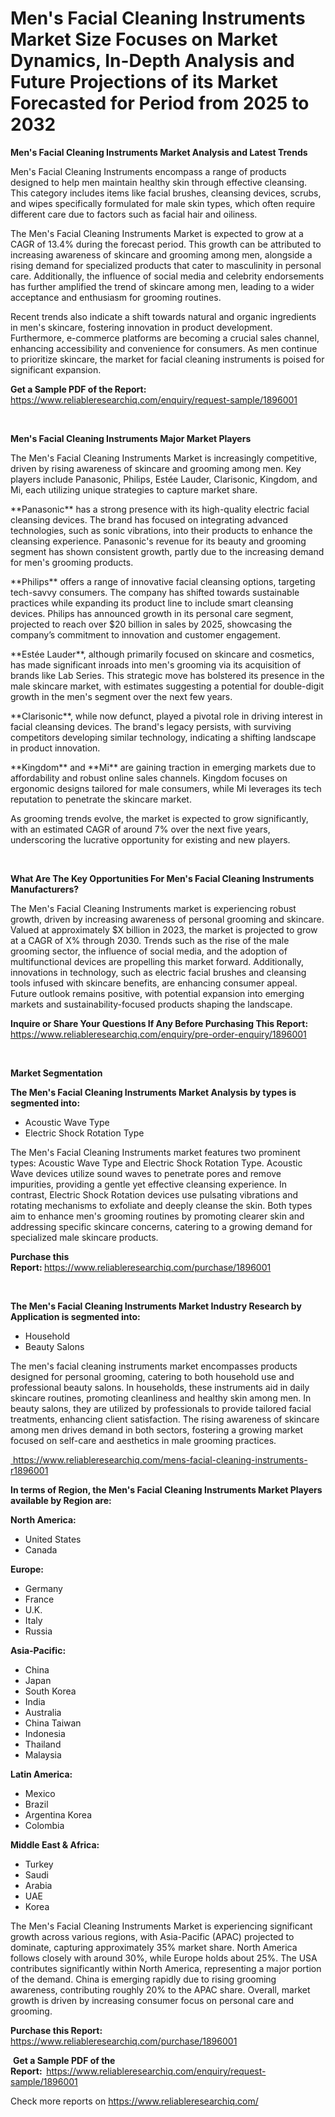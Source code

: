 <p><h1>Men's Facial Cleaning Instruments Market Size Focuses on Market Dynamics, In-Depth Analysis and Future Projections of its Market Forecasted for Period from 2025 to 2032</h1></p><p><strong>Men's Facial Cleaning Instruments Market Analysis and Latest Trends</strong></p>
<p><p>Men's Facial Cleaning Instruments encompass a range of products designed to help men maintain healthy skin through effective cleansing. This category includes items like facial brushes, cleansing devices, scrubs, and wipes specifically formulated for male skin types, which often require different care due to factors such as facial hair and oiliness.</p><p>The Men's Facial Cleaning Instruments Market is expected to grow at a CAGR of 13.4% during the forecast period. This growth can be attributed to increasing awareness of skincare and grooming among men, alongside a rising demand for specialized products that cater to masculinity in personal care. Additionally, the influence of social media and celebrity endorsements has further amplified the trend of skincare among men, leading to a wider acceptance and enthusiasm for grooming routines.</p><p>Recent trends also indicate a shift towards natural and organic ingredients in men's skincare, fostering innovation in product development. Furthermore, e-commerce platforms are becoming a crucial sales channel, enhancing accessibility and convenience for consumers. As men continue to prioritize skincare, the market for facial cleaning instruments is poised for significant expansion.</p></p>
<p><strong>Get a Sample PDF of the Report:&nbsp;</strong> <a href="https://www.reliableresearchiq.com/enquiry/request-sample/1896001?utm_campaign=1996&utm_medium=2&utm_source=Github&utm_content=ia&utm_term=13012025&utm_id=mens-facial-cleaning-instruments">https://www.reliableresearchiq.com/enquiry/request-sample/1896001</a></p>
<p>&nbsp;</p>
<p><strong>Men's Facial Cleaning Instruments Major Market Players</strong></p>
<p><p>The Men's Facial Cleaning Instruments Market is increasingly competitive, driven by rising awareness of skincare and grooming among men. Key players include Panasonic, Philips, Estée Lauder, Clarisonic, Kingdom, and Mi, each utilizing unique strategies to capture market share.</p><p>**Panasonic** has a strong presence with its high-quality electric facial cleansing devices. The brand has focused on integrating advanced technologies, such as sonic vibrations, into their products to enhance the cleansing experience. Panasonic's revenue for its beauty and grooming segment has shown consistent growth, partly due to the increasing demand for men's grooming products.</p><p>**Philips** offers a range of innovative facial cleansing options, targeting tech-savvy consumers. The company has shifted towards sustainable practices while expanding its product line to include smart cleansing devices. Philips has announced growth in its personal care segment, projected to reach over $20 billion in sales by 2025, showcasing the company’s commitment to innovation and customer engagement.</p><p>**Estée Lauder**, although primarily focused on skincare and cosmetics, has made significant inroads into men's grooming via its acquisition of brands like Lab Series. This strategic move has bolstered its presence in the male skincare market, with estimates suggesting a potential for double-digit growth in the men's segment over the next few years. </p><p>**Clarisonic**, while now defunct, played a pivotal role in driving interest in facial cleansing devices. The brand's legacy persists, with surviving competitors developing similar technology, indicating a shifting landscape in product innovation.</p><p>**Kingdom** and **Mi** are gaining traction in emerging markets due to affordability and robust online sales channels. Kingdom focuses on ergonomic designs tailored for male consumers, while Mi leverages its tech reputation to penetrate the skincare market.</p><p>As grooming trends evolve, the market is expected to grow significantly, with an estimated CAGR of around 7% over the next five years, underscoring the lucrative opportunity for existing and new players.</p></p>
<p>&nbsp;</p>
<p><strong>What Are The Key Opportunities For Men's Facial Cleaning Instruments Manufacturers?</strong></p>
<p><p>The Men's Facial Cleaning Instruments market is experiencing robust growth, driven by increasing awareness of personal grooming and skincare. Valued at approximately $X billion in 2023, the market is projected to grow at a CAGR of X% through 2030. Trends such as the rise of the male grooming sector, the influence of social media, and the adoption of multifunctional devices are propelling this market forward. Additionally, innovations in technology, such as electric facial brushes and cleansing tools infused with skincare benefits, are enhancing consumer appeal. Future outlook remains positive, with potential expansion into emerging markets and sustainability-focused products shaping the landscape.</p></p>
<p><strong>Inquire or Share Your Questions If Any Before Purchasing This Report:</strong> <a href="https://www.reliableresearchiq.com/enquiry/pre-order-enquiry/1896001?utm_campaign=1996&utm_medium=2&utm_source=Github&utm_content=ia&utm_term=13012025&utm_id=mens-facial-cleaning-instruments">https://www.reliableresearchiq.com/enquiry/pre-order-enquiry/1896001</a></p>
<p>&nbsp;</p>
<p><strong>Market Segmentation</strong></p>
<p><strong>The Men's Facial Cleaning Instruments Market Analysis by types is segmented into:</strong></p>
<p><ul><li>Acoustic Wave Type</li><li>Electric Shock Rotation Type</li></ul></p>
<p><p>The Men's Facial Cleaning Instruments market features two prominent types: Acoustic Wave Type and Electric Shock Rotation Type. Acoustic Wave devices utilize sound waves to penetrate pores and remove impurities, providing a gentle yet effective cleansing experience. In contrast, Electric Shock Rotation devices use pulsating vibrations and rotating mechanisms to exfoliate and deeply cleanse the skin. Both types aim to enhance men's grooming routines by promoting clearer skin and addressing specific skincare concerns, catering to a growing demand for specialized male skincare products.</p></p>
<p><strong>Purchase this Report:&nbsp;</strong><a href="https://www.reliableresearchiq.com/purchase/1896001?utm_campaign=1996&utm_medium=2&utm_source=Github&utm_content=ia&utm_term=13012025&utm_id=mens-facial-cleaning-instruments">https://www.reliableresearchiq.com/purchase/1896001</a></p>
<p>&nbsp;</p>
<p><strong>The Men's Facial Cleaning Instruments Market Industry Research by Application is segmented into:</strong></p>
<p><ul><li>Household</li><li>Beauty Salons</li></ul></p>
<p><p>The men's facial cleaning instruments market encompasses products designed for personal grooming, catering to both household use and professional beauty salons. In households, these instruments aid in daily skincare routines, promoting cleanliness and healthy skin among men. In beauty salons, they are utilized by professionals to provide tailored facial treatments, enhancing client satisfaction. The rising awareness of skincare among men drives demand in both sectors, fostering a growing market focused on self-care and aesthetics in male grooming practices.</p></p>
<p><a href="https://www.reliableresearchiq.com/mens-facial-cleaning-instruments-r1896001?utm_campaign=1996&utm_medium=2&utm_source=Github&utm_content=ia&utm_term=13012025&utm_id=mens-facial-cleaning-instruments">&nbsp;https://www.reliableresearchiq.com/mens-facial-cleaning-instruments-r1896001</a></p>
<p><strong>In terms of Region, the Men's Facial Cleaning Instruments Market Players available by Region are:</strong></p>
<p>
    <p> <strong> North America: </strong>
        <ul>
            <li>United States</li>
            <li>Canada</li>
        </ul>
        </p> 
    <p> <strong> Europe: </strong>
        <ul>
            <li>Germany</li>
            <li>France</li>
            <li>U.K.</li>
            <li>Italy</li>
            <li>Russia</li>
        </ul>
        </p> 
    <p> <strong> Asia-Pacific: </strong>
        <ul>
            <li>China</li>
            <li>Japan</li>
            <li>South Korea</li>
            <li>India</li>
            <li>Australia</li>
            <li>China Taiwan</li>
            <li>Indonesia</li>
            <li>Thailand</li>
            <li>Malaysia</li>
        </ul>
        </p> 
    <p> <strong> Latin America: </strong>
        <ul>
            <li>Mexico</li>
            <li>Brazil</li>
            <li>Argentina Korea</li>
            <li>Colombia</li>
        </ul>
        </p> 
    <p> <strong> Middle East & Africa: </strong>
        <ul>
            <li>Turkey</li>
            <li>Saudi</li>
            <li>Arabia</li>
            <li>UAE</li>
            <li>Korea</li>
        </ul>
    </p>
    </p>
<p><p>The Men's Facial Cleaning Instruments Market is experiencing significant growth across various regions, with Asia-Pacific (APAC) projected to dominate, capturing approximately 35% market share. North America follows closely with around 30%, while Europe holds about 25%. The USA contributes significantly within North America, representing a major portion of the demand. China is emerging rapidly due to rising grooming awareness, contributing roughly 20% to the APAC share. Overall, market growth is driven by increasing consumer focus on personal care and grooming.</p></p>
<p><strong>Purchase this Report: </strong><a href="https://www.reliableresearchiq.com/purchase/1896001?utm_campaign=1996&utm_medium=2&utm_source=Github&utm_content=ia&utm_term=13012025&utm_id=mens-facial-cleaning-instruments">https://www.reliableresearchiq.com/purchase/1896001</a></p>
<p>&nbsp;<strong>Get a Sample PDF of the Report:&nbsp;&nbsp;</strong><a href="https://www.reliableresearchiq.com/enquiry/request-sample/1896001?utm_campaign=1996&utm_medium=2&utm_source=Github&utm_content=ia&utm_term=13012025&utm_id=mens-facial-cleaning-instruments">https://www.reliableresearchiq.com/enquiry/request-sample/1896001</a></p>
<p><strong></strong></p>
<p>Check more reports on <a href="https://www.reliableresearchiq.com/?utm_campaign=1996&utm_medium=2&utm_source=Github&utm_content=ia&utm_term=13012025&utm_id=mens-facial-cleaning-instruments">https://www.reliableresearchiq.com/</a></p>